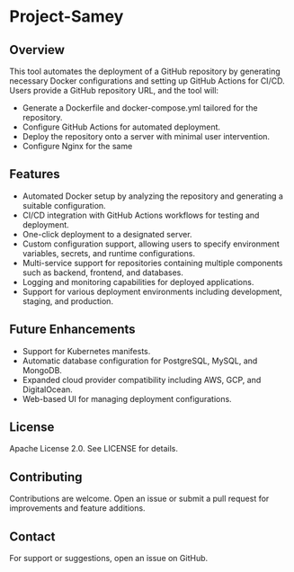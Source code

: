 # Project-Samey

## Overview
This tool automates the deployment of a GitHub repository by generating necessary Docker configurations and setting up GitHub Actions for CI/CD. Users provide a GitHub repository URL, and the tool will:

- Generate a Dockerfile and docker-compose.yml tailored for the repository.
- Configure GitHub Actions for automated deployment.
- Deploy the repository onto a server with minimal user intervention.
- Configure Nginx for the same

## Features
- Automated Docker setup by analyzing the repository and generating a suitable configuration.
- CI/CD integration with GitHub Actions workflows for testing and deployment.
- One-click deployment to a designated server.
- Custom configuration support, allowing users to specify environment variables, secrets, and runtime configurations.
- Multi-service support for repositories containing multiple components such as backend, frontend, and databases.
- Logging and monitoring capabilities for deployed applications.
- Support for various deployment environments including development, staging, and production.

## Future Enhancements
- Support for Kubernetes manifests.
- Automatic database configuration for PostgreSQL, MySQL, and MongoDB.
- Expanded cloud provider compatibility including AWS, GCP, and DigitalOcean.
- Web-based UI for managing deployment configurations.

## License
Apache License 2.0. See LICENSE for details.

## Contributing
Contributions are welcome. Open an issue or submit a pull request for improvements and feature additions.

## Contact
For support or suggestions, open an issue on GitHub.


